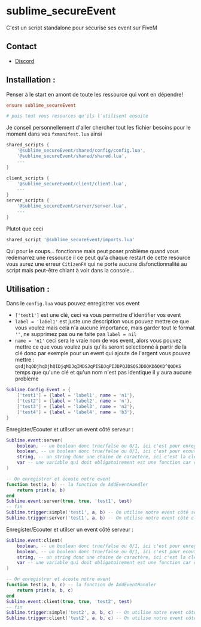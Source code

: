 # sublime_secureEvent
C'est un script standalone pour sécurisé ses event sur FiveM

## Contact
- [Discord](https://discord.gg/hgHZPzRT)

## Installlation :
Penser à le start en amont de toute les ressource qui vont en dépendre! 

```cfg
ensure sublime_secureEvent

# puis tout vous resources qu'ils l'utilisent ensuite
```

Je conseil personnellement d'aller chercher tout les fichier besoins pour le moment dans vos `fxmanifest.lua` ainsi

```lua
shared_scripts {
    '@sublime_secureEvent/shared/config/config.lua',
    '@sublime_secureEvent/shared/shared.lua',
    ---
}

client_scripts {
    '@sublime_secureEvent/client/client.lua',
    ---
}
server_scripts {
    '@sublime_secureEvent/server/server.lua',
    ---
}
```

Plutot que ceci

```lua
shared_script '@sublime_secureEvent/imports.lua'
```

Qui pour le coups... fonctionne mais peut poser problème quand vous redemarrez une ressource il ce peut qu'a chaque restart de cette resource vous aurez une erreur `CitizenFX` qui ne porte aucune disfonctionnalité au script mais peut-être chiant à voir dans la console...

## Utilisation :

Dans le `config.lua` vous pouvez enregistrer vos event

- `['test1']` est une clé, ceci va vous permettre d'identifier vos event
- `label = 'label1'` est juste une description vous pouvez mettre ce que vous voulez mais cela n'a aucune importance, mais garder tout le format `''`, ne supprimez pas ou ne faite pas `label = nil`
- `name = 'n1'` ceci sera le vraie nom de vos event, alors vous pouvez mettre ce que vous voulez puis qu'ils seront selectionné à partir de la clé donc par exemple pour un event qui ajoute de l'argent vous pouvez mettre : 
`qsdjhqODjhqDjhQIDjqMDJqIMDSJqPISDJqPIJDPQJDSQSJDôQKDôQKD^QODKS` temps que qu'une clé et qu'un nom n'est pas identique il y aura aucune problème

```lua
Sublime.Config.Event = {
    ['test1'] = {label = 'label1', name = 'n1'},
    ['test2'] = {label = 'label2', name = 'n'},
    ['test3'] = {label = 'label3', name = 'n2'},
    ['test4'] = {label = 'label4', name = 'b3'},
}
```

Enregister/Ecouter et utilser un event côté serveur :
```lua
Sublime.event:server(
    boolean, -- un boolean donc true/false ou 0/1, ici c'est pour enregistrer l'event (RegisterServerEvent)
    boolean, -- un boolean donc true/false ou 0/1, ici c'est pour ecouter l'event enregistrer (AddEventHandler)
    string, -- un string donc une chaine de caractère, ici c'est la clé
    var -- une variable qui doit obligatoirement est une fonction car c'est la fonction de AddEventHandler
)
```

```lua
-- On enregistrer et écoute notre event
function test(a, b) -- la fonction de AddEventHandler
    return print(a, b)
end
Sublime.event:server(true, true, 'test1', test)
-- fin
Sublime.trigger:simple('test1', a, b) -- On utilise notre event côté serveur (TriggerEvent)
Sublime.trigger:server('test1', a, b) -- On utilise notre event côté client (TriggerServerEvent)
```

Enregister/Ecouter et utilser un event côté serveur :
```lua
Sublime.event:client(
    boolean, -- un boolean donc true/false ou 0/1, ici c'est pour enregistrer l'event (RegisterNetEvent)
    boolean, -- un boolean donc true/false ou 0/1, ici c'est pour ecouter l'event enregistrer (AddEventHandler)
    string, -- un string donc une chaine de caractère, ici c'est la clé
    var -- une variable qui doit obligatoirement est une fonction car c'est la fonction de AddEventHandler
)
```

```lua
-- On enregistrer et écoute notre event
function test(a, b, c) -- la fonction de AddEventHandler
    return print(a, b, c)
end
Sublime.event:client(true, true, 'test2', test)
-- fin
Sublime.trigger:simple('test2', a, b, c) -- On utilise notre event côté client (TriggerEvent)
Sublime.trigger:client('test2', a, b, c) -- On utilise notre event côté server (TriggerClientEvent)
```